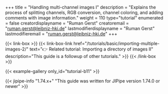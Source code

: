 +++
title = "Handling multi-channel images I"
description = "Explains the process of splitting channels, RGB conversion, channel coloring, and adding comments with image information."
weight = 110
type="tutorial"
enumerated = false
creatordisplayname = "Ruman Gerst"
creatoremail = "ruman.gerst@leibniz-hki.de"
lastmodifierdisplayname = "Ruman Gerst"
lastmodifieremail = "ruman.gerst@leibniz-hki.de"
+++

{{< link-box >}}
    {{< link-box-link href="/tutorials/basic/importing-multiple-images-2/" text="👉 Related tutorial: Importing a directory of images II" description="This guide is a followup of other tutorials." >}}
{{< /link-box >}}

{{< example-gallery only_id="tutorial-b11" >}}

{{< jipipe-info "1.74.x+" "This guide was written for JIPipe version 1.74.0 or newer" >}}